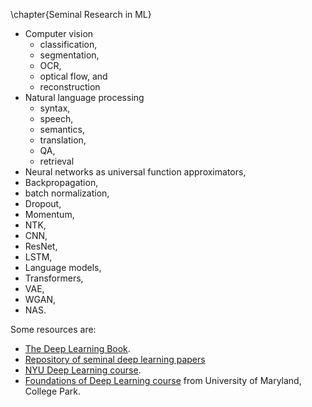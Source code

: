 \chapter{Seminal Research in ML}

- Computer vision
    - classification,
    - segmentation,
    - OCR,
    - optical flow, and
    - reconstruction
- Natural language processing
    - syntax,
    - speech,
    - semantics,
    - translation,
    - QA,
    - retrieval
- Neural networks as universal function approximators,
- Backpropagation,
- batch normalization,
- Dropout,
- Momentum,
- NTK,
- CNN,
- ResNet,
- LSTM,
- Language models,
- Transformers,
- VAE,
- WGAN,
- NAS.

Some resources are:
- [The Deep Learning Book](https://deeplearningbook.org).
- [Repository of seminal deep learning papers](https://github.com/terryum/awesome-deep-learning-papers)
- [NYU Deep Learning course](https://www.youtube.com/playlist?list=PLLHTzKZzVU9e6xUfG10TkTWApKSZCzuBI).
- [Foundations of Deep Learning course](http://www.cs.umd.edu/class/fall2020/cmsc828W/) from University of Maryland, College Park.
